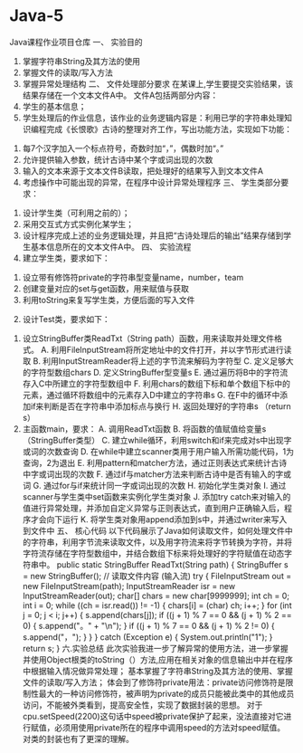 # Java-5
Java课程作业项目仓库
一、 实验目的
1. 掌握字符串String及其方法的使用
2. 掌握文件的读取/写入方法
3. 掌握异常处理结构
二、 文件处理部分要求
在某课上,学生要提交实验结果，该结果存储在一个文本文件A中。
文件A包括两部分内容：
1. 学生的基本信息；
2. 学生处理后的作业信息，该作业的业务逻辑内容是：利用已学的字符串处理知识编程完成《长恨歌》古诗的整理对齐工作，写出功能方法，实现如下功能：
1) 每7个汉字加入一个标点符号，奇数时加“，”，偶数时加“。”
2) 允许提供输入参数，统计古诗中某个字或词出现的次数
3) 输入的文本来源于文本文件B读取，把处理好的结果写入到文本文件A
4) 考虑操作中可能出现的异常，在程序中设计异常处理程序
三、 学生类部分要求：
1. 设计学生类（可利用之前的）；
2. 采用交互式方式实例化某学生；
3. 设计程序完成上述的业务逻辑处理，并且把“古诗处理后的输出”结果存储到学生基本信息所在的文本文件A中。
四、 实验流程
1. 建立学生类，要求如下：
1) 设立带有修饰符private的字符串型变量name，number，team
2) 创建变量对应的set与get函数，用来赋值与获取
3) 利用toString来复写学生类，方便后面的写入文件
2. 设计Test类，要求如下：
1) 设立StringBuffer类ReadTxt（String path）函数，用来读取并处理文件格式。
A. 利用FileInputStream将所定地址中的文件打开，并以字节形式进行读取
B. 利用InputStreamReader将上述的字节流来解码为字符型
C. 定义足够大的字符型数组chars
D. 定义StringBuffer型变量s
E. 通过遍历将B中的字符流存入C中所建立的字符型数组中
F. 利用chars的数组下标和单个数组下标中的元素，通过循环将数组中的元素存入D中建立的字符串s
G. 在F中的循环中添加if来判断是否在字符串中添加标点与换行
H. 返回处理好的字符串s （return s）
2) 主函数main，要求：
A. 调用ReadTxt函数
B. 将函数的值赋值给变量s（StringBuffer类型）
C. 建立while循环，利用switch和if来完成对s中出现字或词的次数查询
D. 在while中建立scanner类用于用户输入所需功能代码，1为查询，2为退出
E. 利用pattern和matcher方法，通过正则表达式来统计古诗中字或词出现的次数
F. 通过if与matcher方法来判断古诗中是否有输入的字或词
G. 通过for与if来统计同一字或词出现的次数
H. 初始化学生类对象
I. 通过scanner与学生类中set函数来实例化学生类对象
J. 添加try catch来对输入的值进行异常处理，并添加自定义异常与正则表达式，直到用户正确输入后，程序才会向下运行
K. 将学生类对象用append添加到s中，并通过writer来写入到文件中
五、 核心代码
以下代码展示了Java如何读取文件，如何处理文件中的字符串，利用字节流来读取文件，以及用字符流来将字节转换为字符，并将字符流存储在字符型数组中，并结合数组下标来将处理好的字符赋值在动态字符串中。
public static StringBuffer ReadTxt(String path) {
        StringBuffer s = new StringBuffer();
        // 读取文件内容 (输入流)
        try {
            FileInputStream out = new FileInputStream(path);
            InputStreamReader isr = new InputStreamReader(out);
            char[] chars = new char[9999999];
            int ch = 0;
            int i = 0;
            while ((ch = isr.read()) != -1) {
                chars[i] = (char) ch;
                i++;
            }
            for (int j = 0; j < i; j++) {
                s.append(chars[j]);
                if ((j + 1) % 7 == 0 && (j + 1) % 2 == 0) {
                    s.append("。" + "\n");
                }
                if ((j + 1) % 7 == 0 && (j + 1) % 2 != 0) {
                    s.append("，");
                }
            }
        } catch (Exception e) {
            System.out.println("1");
        }
        return s;
    }
六.实验总结
    此次实验我进一步了解异常的使用方法，进一步掌握并使用Object根类的toString（）方法,应用在相关对象的信息输出中并在程序中根据输入情况做异常处理；
    基本掌握了字符串String及其方法的使用、掌握文件的读取/写入方法；
    体会到了修饰符private用法：private访问修饰符是限制性最大的一种访问修饰符，被声明为private的成员只能被此类中的其他成员访问，不能被外类看到，提高安全性，实现了数据封装的思想。
    对于cpu.setSpeed(2200)这句话中speed被private保护了起来，没法直接对它进行赋值，必须用使用private所在的程序中调用speed的方法对speed赋值。
    对类的封装也有了更深的理解。
